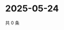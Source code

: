 # 2025-05-24

共 0 条

<!-- BEGIN ZHIHUVIDEO -->
<!-- 最后更新时间 Sat May 24 2025 11:33:06 GMT+0800 (China Standard Time) -->

<!-- END ZHIHUVIDEO -->
